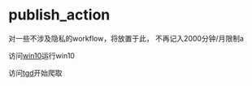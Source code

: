 # publish_action
对一些不涉及隐私的workflow，将放置于此，
不再记入2000分钟/月限制a

访问[win10](https://github.com/hishere/publish_action/actions/runs/15563915486)运行win10

访问[tgd](https://github.com/hishere/publish_action/blob/main/tgd.js)开始爬取